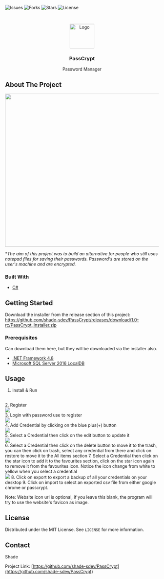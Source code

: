 <!--
*** Thanks for checking out the Best-README-Template. If you have a suggestion
*** that would make this better, please fork the repo and create a pull request
*** or simply open an issue with the tag "enhancement".
*** Thanks again! Now go create something AMAZING! :D
***
***
***
*** To avoid retyping too much info. Do a search and replace for the following:
*** github_username, repo_name, twitter_handle, email, project_title, project_description
-->



<!-- PROJECT SHIELDS -->
<!--
*** I'm using markdown "reference style" links for readability.
*** Reference links are enclosed in brackets [ ] instead of parentheses ( ).
*** See the bottom of this document for the declaration of the reference variables
*** for contributors-url, forks-url, etc. This is an optional, concise syntax you may use.
*** https://www.markdownguide.org/basic-syntax/#reference-style-links
-->
![Issues](https://img.shields.io/github/issues/shade-sdev/PassCrypt)
![Forks](https://img.shields.io/github/forks/shade-sdev/PassCrypt)
![Stars](https://img.shields.io/github/stars/shade-sdev/PassCrypt)
![License](https://img.shields.io/github/license/shade-sdev/PassCrypt)



<!-- PROJECT LOGO -->
<br />
<p align="center">
  <a href="https://github.com/shade-sdev/PassCrypt">
    <img src="https://i.imgur.com/o0jzbiO.png" alt="Logo" width="80" height="80">
  </a>

  <h3 align="center">PassCrypt</h3>

  <p align="center">
    Password Manager
    <br />
 
  </p>
</p>



<!-- ABOUT THE PROJECT -->
## About The Project

<img src="https://i.imgur.com/JrTGpuB.png" width="1200px" height="500px">

**The aim of this project was to build an alternative for people who still uses notepad files for saving their passwords. Password's are stored on the user's machine and are encrypted.*


### Built With

* [C#](https://docs.microsoft.com/en-us/dotnet/csharp/)




<!-- GETTING STARTED -->
## Getting Started

Download the installer from the release section of this project: https://github.com/shade-sdev/PassCrypt/releases/download/1.0-rc/PassCrypt_Installer.zip

### Prerequisites

Can download them here, but they will be downloaded via the installer also.
* [.NET Framework 4.8](https://download.visualstudio.microsoft.com/download/pr/7afca223-55d2-470a-8edc-6a1739ae3252/abd170b4b0ec15ad0222a809b761a036/ndp48-x86-x64-allos-enu.exe)
* [Microsoft SQL Server 2016 LocalDB](https://download.microsoft.com/download/4/1/A/41AD6EDE-9794-44E3-B3D5-A1AF62CD7A6F/sql16_sp2_dlc/en-us/SqlLocalDB.msi)


<!-- USAGE EXAMPLES -->
## Usage

1. Install & Run
<br>
2. Register <br> <img src="https://i.imgur.com/Pfil73s.png">
<br>
3. Login with password use to register <br>  <img src="https://i.imgur.com/fC7ju3e.png">
<br>
4. Add Credential by clicking on the blue plus(+) button <br>  <img src="https://i.imgur.com/gCkyP5D.png">
<br>
5. Select a Credential then click on the edit button to update it <br> <img src="https://i.imgur.com/beJuFLF.png">
<br>
6. Select a Credential then click on the delete button to move it to the trash, you can then click on trash, select any credential from there and click on restore to move it to the All items section
7. Select a Credential then click on the star icon to add it to the favourites section, click on the star icon again to remove it from the favourites icon. Notice the icon change from white to yellow when you select a credential <br> <img src="https://i.imgur.com/ds8whye.png">
8. Click on export to export a backup of all your credentials on your desktop
9. Click on import to select an exported csv file from either google chrome or passcrypt.

Note: Website icon url is optional, if you leave this blank, the program will try to use the website's favicon as image.



<!-- LICENSE -->
## License

Distributed under the MIT License. See `LICENSE` for more information.



<!-- CONTACT -->
## Contact

Shade 

Project Link: [https://github.com/shade-sdev/PassCrypt](https://github.com/shade-sdev/PassCrypt)










